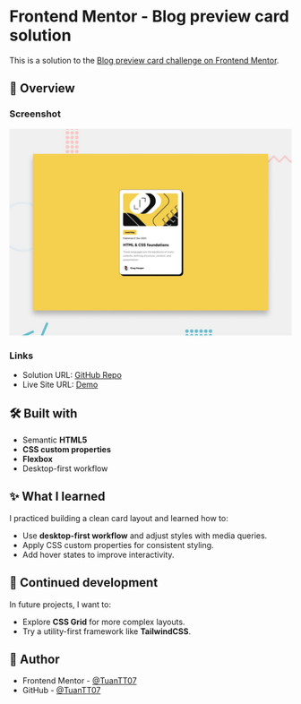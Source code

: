 # Frontend Mentor - Blog preview card solution

This is a solution to the [Blog preview card challenge on Frontend Mentor](https://www.frontendmentor.io/challenges/blog-preview-card-ckPaj01IcS).

## 📌 Overview

### Screenshot

![Design preview for the Blog preview card coding challenge](./preview.jpg)

### Links

-   Solution URL: [GitHub Repo](https://github.com/TuanTT07/blog-preview-card)
-   Live Site URL: [Demo](https://tuantt07.github.io/blog-preview-card/)

## 🛠 Built with

-   Semantic **HTML5**
-   **CSS custom properties**
-   **Flexbox**
-   Desktop-first workflow

## ✨ What I learned

I practiced building a clean card layout and learned how to:

-   Use **desktop-first workflow** and adjust styles with media queries.
-   Apply CSS custom properties for consistent styling.
-   Add hover states to improve interactivity.

## 🚀 Continued development

In future projects, I want to:

-   Explore **CSS Grid** for more complex layouts.
-   Try a utility-first framework like **TailwindCSS**.

## 🙋 Author

-   Frontend Mentor - [@TuanTT07](https://www.frontendmentor.io/profile/TuanTT07)
-   GitHub - [@TuanTT07](https://github.com/TuanTT07)

